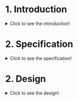 # 1. Introduction

<details>
  <summary>Click to see the introduction!</summary>

 #### 1.1 Motivation
   * ...

 #### 1.2 Goal
   * ...

 #### 1.3 History
   * Initiators of the original project: ...
   * URL of the original project: ...
   * URL of other related project: ...

 #### 1.4 Documentation structure
   * Section 1: ...
   * Section 2: ...
   * Section 3: ...
   
 #### 1.5 Required skills
   * ...
 #### 1.6 Contribution process
   * ...
 #### 1.7 Lasgt update
   * date, time, objet of modification, who, ...
 #### 1.8 Project team
   * Name {E-mail}
       * Domain of expertise and role in the project: ...
       * link to personal web page: ...
#### 1.9 Licence
   * ... 
#### 1.10 Sponsors and partners
   * URL: ...
   * Name: ...
   * E-mail address: ...
 </details>

# 2. Specification

 <details>
  <summary>Click to see the specification!</summary>
  
 ### 2.1 Stakeholders
  
  * Stakeholder name 1
  * ...
  
  *The link below can be used to define the stakeholders of your project/product.*
  
  <a href="https://app.diagrams.net/?libs=general#Hamerezoji1362%2Fdrawio-github%2Fmaster%2FStakeholder%20diagram%20for%20template.drawio" target="_blank">Edit As New</a> | <a href="https://app.diagrams.net/?libs=general#Hamerezoji1362%2Fdrawio-github%2Fmaster%2FStakeholder%20diagram%20for%20template.png">Edit in diagrams.net</a>
  
### 2.2 External interfaces
  
   * Stakeholder name 1
      * Flow 1
      * ...
  
   *The link below can be used to define the external interfaces of your project/product.*
  
  <a href="https://app.diagrams.net/#Hamerezoji1362%2Fdrawio-github%2Fmaster%2FExternal%20interfaces%20for%20template.drawio">Edit As New</a> | <a href="https://app.diagrams.net/#Hamerezoji1362%2Fdrawio-github%2Fmaster%2FExternal%20interfaces%20for%20template.drawio">Edit in diagrams.net</a>

 ### 2.3 Services
 
   * Services to stakeholder 1
       * Service 1.1
       * ...
  
 ### 2.4 Constraints
 
   * Constraint 1
   * ...
  
  ### 2.5 Requirements
  
   * Requirement 1
   * ...
 </details>
 
 
# 2. Design

 <details>
  <summary>Click to see the design!</summary>
 
  ## 2.1 Fonctional model
  
   </details>
